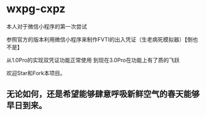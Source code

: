 # wxpg-cxpz

本人对于微信小程序的第一次尝试

参照官方的版本利用微信小程序来制作FVTI的出入凭证（生老病死模拟器）【倒也不是】

从1.0Pro的实现双凭证功能正常使用
到现在3.0Pro在功能上有了质的飞跃

欢迎Star和Fork本项目。

## 无论如何，还是希望能够肆意呼吸新鲜空气的春天能够早日到来。

